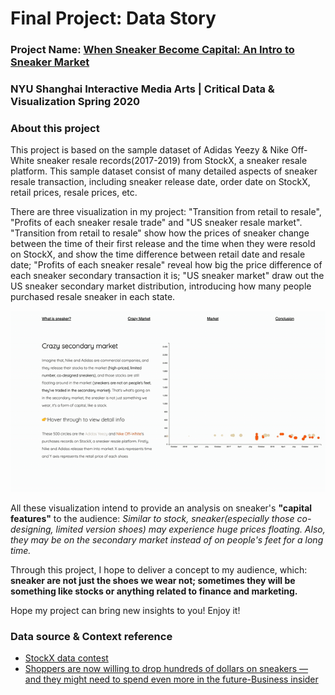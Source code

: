 # Final Project: Data Story

### Project Name: [When Sneaker Become Capital: An Intro to Sneaker Market](https://kenneth233.github.io/)

### NYU Shanghai Interactive Media Arts | Critical Data & Visualization Spring 2020

### About this project

This project is based on the sample dataset of Adidas Yeezy & Nike Off-White sneaker resale records(2017-2019) from StockX, a sneaker resale platform. This sample dataset consist of many detailed aspects of sneaker resale transaction, including sneaker release date, order date on StockX, retail prices, resale prices, etc.

There are three visualization in my project: "Transition from retail to resale", "Profits of each sneaker resale trade" and "US sneaker resale market". "Transition from retail to resale" show how the prices of sneaker change between the time of their first release and the time when they were resold on StockX, and show the time difference between retail date and resale date; "Profits of each sneaker resale" reveal how big the price difference of each sneaker secondary transaction it is; "US sneaker market" draw out the US sneaker secondary market distribution, introducing how many people purchased resale sneaker in each state.

![Three visualization](assets/demo.gif)


All these visualization intend to provide an analysis on sneaker's **"capital features"** to the audience:
*Similar to stock, sneaker(especially those co-designing, limited version shoes) may experience huge prices floating. Also, they may be on the secondary market instead of on people's feet for a long time.*

Through this project, I hope to deliver a concept to my audience, which:
 **sneaker are not just the shoes we wear not; sometimes they will be something like stocks or anything related to finance and marketing.**

Hope my project can bring new insights to you! Enjoy it!

### Data source & Context reference

- [StockX data contest](https://stockx.com/news/the-2019-data-contest/)
- [Shoppers are now willing to drop hundreds of dollars on sneakers — and they might need to spend even more in the future-Business insider](https://www.businessinsider.com/sneaker-prices-costs-expensive-shoes-footwear-2019-7)
